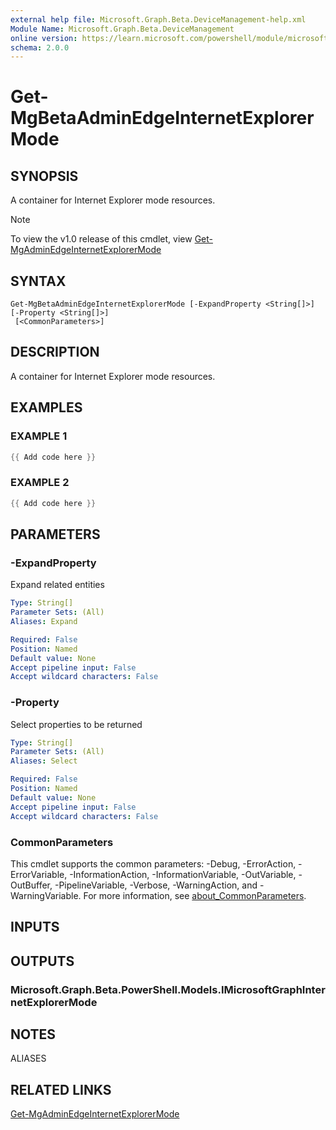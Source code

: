 ```yaml
---
external help file: Microsoft.Graph.Beta.DeviceManagement-help.xml
Module Name: Microsoft.Graph.Beta.DeviceManagement
online version: https://learn.microsoft.com/powershell/module/microsoft.graph.beta.devicemanagement/get-mgbetaadminedgeinternetexplorermode
schema: 2.0.0
---
```


# Get-MgBetaAdminEdgeInternetExplorerMode

## SYNOPSIS
A container for Internet Explorer mode resources.

> [!NOTE]
> To view the v1.0 release of this cmdlet, view [Get-MgAdminEdgeInternetExplorerMode](/powershell/module/Microsoft.Graph.DeviceManagement/Get-MgAdminEdgeInternetExplorerMode?view=graph-powershell-1.0)

## SYNTAX

```
Get-MgBetaAdminEdgeInternetExplorerMode [-ExpandProperty <String[]>] [-Property <String[]>]
 [<CommonParameters>]
```

## DESCRIPTION
A container for Internet Explorer mode resources.

## EXAMPLES

### EXAMPLE 1
```powershell
{{ Add code here }}
```

### EXAMPLE 2
```powershell
{{ Add code here }}
```

## PARAMETERS

### -ExpandProperty
Expand related entities

```yaml
Type: String[]
Parameter Sets: (All)
Aliases: Expand

Required: False
Position: Named
Default value: None
Accept pipeline input: False
Accept wildcard characters: False
```

### -Property
Select properties to be returned

```yaml
Type: String[]
Parameter Sets: (All)
Aliases: Select

Required: False
Position: Named
Default value: None
Accept pipeline input: False
Accept wildcard characters: False
```

### CommonParameters
This cmdlet supports the common parameters: -Debug, -ErrorAction, -ErrorVariable, -InformationAction, -InformationVariable, -OutVariable, -OutBuffer, -PipelineVariable, -Verbose, -WarningAction, and -WarningVariable. For more information, see [about_CommonParameters](http://go.microsoft.com/fwlink/?LinkID=113216).

## INPUTS

## OUTPUTS

### Microsoft.Graph.Beta.PowerShell.Models.IMicrosoftGraphInternetExplorerMode
## NOTES

ALIASES

## RELATED LINKS
[Get-MgAdminEdgeInternetExplorerMode](/powershell/module/Microsoft.Graph.DeviceManagement/Get-MgAdminEdgeInternetExplorerMode?view=graph-powershell-1.0)
